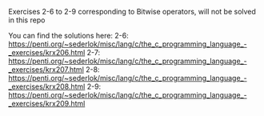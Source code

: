 Exercises 2-6 to 2-9 corresponding to Bitwise operators, will not be solved in this repo

You can find the solutions here:
    2-6: https://penti.org/~sederlok/misc/lang/c/the_c_programming_language_-_exercises/krx206.html
    2-7: https://penti.org/~sederlok/misc/lang/c/the_c_programming_language_-_exercises/krx207.html
    2-8: https://penti.org/~sederlok/misc/lang/c/the_c_programming_language_-_exercises/krx208.html
    2-9: https://penti.org/~sederlok/misc/lang/c/the_c_programming_language_-_exercises/krx209.html